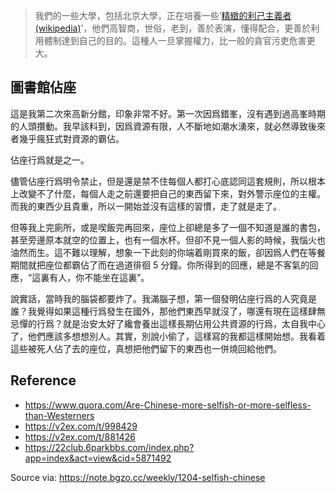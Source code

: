 
> 我們的一些大學，包括北京大學，正在培養一些‘[精緻的利己主義者 (wikipedia)](https://zh.wikipedia.org/zh-hans/%E7%B2%BE%E8%87%B4%E5%88%A9%E5%B7%B1%E4%B8%BB%E4%B9%89)’，他們高智商，世俗，老到，善於表演，懂得配合，更善於利用體制達到自己的目的。這種人一旦掌握權力，比一般的貪官污吏危害更大。

## 圖書館佔座

這是我第二次來高新分館，印象非常不好。第一次因爲錯峯，沒有遇到過高峯時期的人頭攢動。我早該料到，因爲資源有限，人不斷地如潮水湧來，就必然導致後來者幾乎瘋狂式對資源的霸佔。

佔座行爲就是之一。

儘管佔座行爲明令禁止，但是還是禁不住每個人都打心底認同這套規則，所以根本上改變不了什麼，每個人走之前還要把自己的東西留下來，對外警示座位的主權。而我的東西少且貴重，所以一開始並沒有這樣的習慣，走了就是走了。

但等我上完廁所，或是喫飯完再回來，座位上卻總是多了一個不知道是誰的書包，甚至旁邊原本就空的位置上，也有一個水杯。但卻不見一個人影的時候，我惱火也油然而生。這不難以理解，想象一下此刻的你端着剛買來的飯，卻因爲人們在等餐期間就把座位都霸佔了而在過道徘徊 5 分鐘。你所得到的回應，總是不客氣的回應，“這裏有人，你不能坐在這裏”。

說實話，當時我的腦袋都要炸了。我滿腦子想，第一個發明佔座行爲的人究竟是誰？我覺得如果這種行爲發生在國外，那他們東西早就沒了，哪還有現在這樣肆無忌憚的行爲？就是治安太好了纔會養出這樣長期佔用公共資源的行爲，太自我中心了，他們應該多想想別人。其實，別說小偷了，這樣寫的我都這樣開始想。我看着這些被死人佔了去的座位，真想把他們留下的東西也一併燒回給他們。

## Reference

- https://www.quora.com/Are-Chinese-more-selfish-or-more-selfless-than-Westerners
- https://v2ex.com/t/998429
- https://v2ex.com/t/881426
- https://22club.6parkbbs.com/index.php?app=index&act=view&cid=5871492

Source via: https://note.bgzo.cc/weekly/1204-selfish-chinese